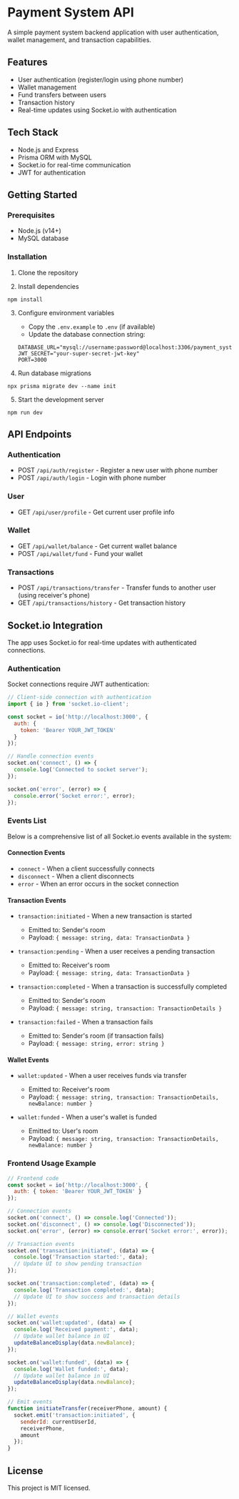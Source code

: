 # Payment System API

A simple payment system backend application with user authentication, wallet management, and transaction capabilities.

## Features

- User authentication (register/login using phone number)
- Wallet management 
- Fund transfers between users
- Transaction history
- Real-time updates using Socket.io with authentication

## Tech Stack

- Node.js and Express
- Prisma ORM with MySQL
- Socket.io for real-time communication
- JWT for authentication

## Getting Started

### Prerequisites

- Node.js (v14+)
- MySQL database

### Installation

1. Clone the repository

2. Install dependencies
```
npm install
```

3. Configure environment variables
   - Copy the `.env.example` to `.env` (if available) 
   - Update the database connection string:
   ```
   DATABASE_URL="mysql://username:password@localhost:3306/payment_system"
   JWT_SECRET="your-super-secret-jwt-key"
   PORT=3000
   ```

4. Run database migrations
```
npx prisma migrate dev --name init
```

5. Start the development server
```
npm run dev
```

## API Endpoints

### Authentication
- POST `/api/auth/register` - Register a new user with phone number
- POST `/api/auth/login` - Login with phone number

### User
- GET `/api/user/profile` - Get current user profile info

### Wallet
- GET `/api/wallet/balance` - Get current wallet balance
- POST `/api/wallet/fund` - Fund your wallet

### Transactions
- POST `/api/transactions/transfer` - Transfer funds to another user (using receiver's phone)
- GET `/api/transactions/history` - Get transaction history

## Socket.io Integration

The app uses Socket.io for real-time updates with authenticated connections.

### Authentication

Socket connections require JWT authentication:

```javascript
// Client-side connection with authentication
import { io } from 'socket.io-client';

const socket = io('http://localhost:3000', {
  auth: {
    token: 'Bearer YOUR_JWT_TOKEN'
  }
});

// Handle connection events
socket.on('connect', () => {
  console.log('Connected to socket server');
});

socket.on('error', (error) => {
  console.error('Socket error:', error);
});
```

### Events List

Below is a comprehensive list of all Socket.io events available in the system:

#### Connection Events
- `connect` - When a client successfully connects
- `disconnect` - When a client disconnects
- `error` - When an error occurs in the socket connection

#### Transaction Events
- `transaction:initiated` - When a new transaction is started
  - Emitted to: Sender's room
  - Payload: `{ message: string, data: TransactionData }`

- `transaction:pending` - When a user receives a pending transaction
  - Emitted to: Receiver's room
  - Payload: `{ message: string, data: TransactionData }`

- `transaction:completed` - When a transaction is successfully completed
  - Emitted to: Sender's room
  - Payload: `{ message: string, transaction: TransactionDetails }`

- `transaction:failed` - When a transaction fails
  - Emitted to: Sender's room (if transaction fails)
  - Payload: `{ message: string, error: string }`

#### Wallet Events
- `wallet:updated` - When a user receives funds via transfer
  - Emitted to: Receiver's room
  - Payload: `{ message: string, transaction: TransactionDetails, newBalance: number }`

- `wallet:funded` - When a user's wallet is funded
  - Emitted to: User's room
  - Payload: `{ message: string, transaction: TransactionDetails, newBalance: number }`

### Frontend Usage Example

```javascript
// Frontend code
const socket = io('http://localhost:3000', {
  auth: { token: 'Bearer YOUR_JWT_TOKEN' }
});

// Connection events
socket.on('connect', () => console.log('Connected'));
socket.on('disconnect', () => console.log('Disconnected'));
socket.on('error', (error) => console.error('Socket error:', error));

// Transaction events
socket.on('transaction:initiated', (data) => {
  console.log('Transaction started:', data);
  // Update UI to show pending transaction
});

socket.on('transaction:completed', (data) => {
  console.log('Transaction completed:', data);
  // Update UI to show success and transaction details
});

// Wallet events
socket.on('wallet:updated', (data) => {
  console.log('Received payment:', data);
  // Update wallet balance in UI
  updateBalanceDisplay(data.newBalance);
});

socket.on('wallet:funded', (data) => {
  console.log('Wallet funded:', data);
  // Update wallet balance in UI
  updateBalanceDisplay(data.newBalance);
});

// Emit events
function initiateTransfer(receiverPhone, amount) {
  socket.emit('transaction:initiated', {
    senderId: currentUserId,
    receiverPhone,
    amount
  });
}
```

## License

This project is MIT licensed. 
